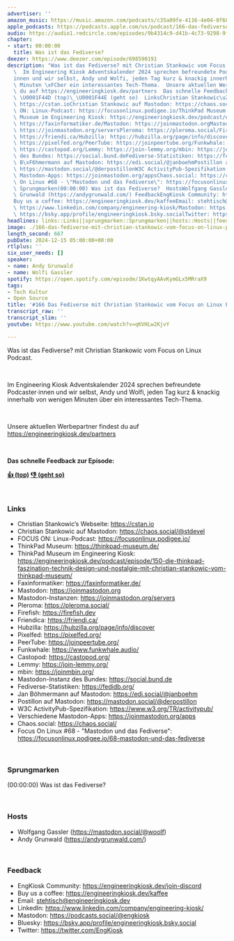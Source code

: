 ```yaml
---
advertiser: ''
amazon_music: https://music.amazon.com/podcasts/c35a09fe-4116-4e04-8f68-77d61b112e46/episodes/c0c613c9-b0d9-408b-9a65-27bcdcb61435/engineering-kiosk-166-das-fediverse-mit-christian-stankowic-vom-focus-on-linux-podcast
apple_podcasts: https://podcasts.apple.com/us/podcast/166-das-fediverse-mit-christian-stankowic-vom-focus/id1603082924?i=1000680402748&uo=4
audio: https://audio1.redcircle.com/episodes/9b4314c9-d41b-4c73-9298-9fde72003393/stream.mp3
chapter:
- start: 00:00:00
  title: Was ist das Fediverse?
deezer: https://www.deezer.com/episode/698590191
description: "Was ist das Fediverse? mit Christian Stankowic vom Focus on Linux Podcast.\
  \  Im Engineering Kiosk Adventskalender 2024 sprechen befreundete Podcaster\u22C5\
  innen und wir selbst, Andy und Wolfi, jeden Tag kurz & knackig innerhalb von wenigen\
  \ Minuten \xFCber ein interessantes Tech-Thema.  Unsere aktuellen Werbepartner findest\
  \ du auf https://engineeringkiosk.dev/partners  Das schnelle Feedback zur Episode:\
  \ \U0001F44D (top)\_\U0001F44E (geht so)  LinksChristian Stankowic\u2019s Webseite:\
  \ https://cstan.ioChristian Stankowic auf Mastodon: https://chaos.social/@stdevelFOCUS\
  \ ON: Linux-Podcast: https://focusonlinux.podigee.io/ThinkPad Museum: https://thinkpad-museum.de/ThinkPad\
  \ Museum im Engineering Kiosk: https://engineeringkiosk.dev/podcast/episode/150-die-thinkpad-faszination-technik-design-und-nostalgie-mit-christian-stankowic-vom-thinkpad-museum/Faxinformatiker:\
  \ https://faxinformatiker.de/Mastodon: https://joinmastodon.orgMastodon-Instanzen:\
  \ https://joinmastodon.org/serversPleroma: https://pleroma.social/Firefish: https://firefish.devFriendica:\
  \ https://friendi.ca/Hubzilla: https://hubzilla.org/page/info/discoverPixelfed:\
  \ https://pixelfed.org/PeerTube: https://joinpeertube.org/Funkwhale: https://www.funkwhale.audio/Castopod:\
  \ https://castopod.org/Lemmy: https://join-lemmy.org/mbin: https://joinmbin.org/Mastodon-Instanz\
  \ des Bundes: https://social.bund.deFediverse-Statistiken: https://fedidb.org/Jan\
  \ B\xF6hmermann auf Mastodon: https://edi.social/@janboehmPostillon auf Mastodon:\
  \ https://mastodon.social/@derpostillonW3C ActivityPub-Spezifikation: https://www.w3.org/TR/activitypub/Verschiedene\
  \ Mastodon-Apps: https://joinmastodon.org/appsChaos.social: https://chaos.social/Focus\
  \ On Linux #68 - \"Mastodon und das Fediverse\": https://focusonlinux.podigee.io/68-mastodon-und-das-fediverse\
  \ Sprungmarken(00:00:00) Was ist das Fediverse?  HostsWolfgang Gassler (https://mastodon.social/@woolf)Andy\
  \ Grunwald (https://andygrunwald.com/) FeedbackEngKiosk Community: https://engineeringkiosk.dev/join-discord\_\
  Buy us a coffee: https://engineeringkiosk.dev/kaffeeEmail: stehtisch@engineeringkiosk.devLinkedIn:\
  \ https://www.linkedin.com/company/engineering-kiosk/Mastodon: https://podcasts.social/@engkioskBluesky:\
  \ https://bsky.app/profile/engineeringkiosk.bsky.socialTwitter: https://twitter.com/EngKiosk"
headlines: links::Links||sprungmarken::Sprungmarken||hosts::Hosts||feedback::Feedback
image: ./166-das-fediverse-mit-christian-stankowic-vom-focus-on-linux-podcast.jpg
length_second: 667
pubDate: 2024-12-15 05:00:00+00:00
rtlplus: ''
six_user_needs: []
speaker:
- name: Andy Grunwald
- name: Wolfi Gassler
spotify: https://open.spotify.com/episode/1KwtqyAAvKymGLx5MRraX9
tags:
- Tech Kultur
- Open Source
title: '#166 Das Fediverse mit Christian Stankowic vom Focus on Linux Podcast'
transcript_raw: ''
transcript_slim: ''
youtube: https://www.youtube.com/watch?v=qKVHLw2KjvY

---
```

<p>Was ist das Fediverse? mit Christian Stankowic vom Focus on Linux Podcast.</p><p><br></p><p>Im Engineering Kiosk Adventskalender 2024 sprechen befreundete Podcaster⋅innen und wir selbst, Andy und Wolfi, jeden Tag kurz &amp; knackig innerhalb von wenigen Minuten über ein interessantes Tech-Thema.</p><p><br></p><p>Unsere aktuellen Werbepartner findest du auf <a href="https://engineeringkiosk.dev/partners">https://engineeringkiosk.dev/partners</a></p><p><br></p><p><strong>Das schnelle Feedback zur Episode:</strong></p><p><a href="https://api.openpodcast.dev/feedback/166/upvote" rel="nofollow"><strong>👍 (top)</strong></a><strong> </strong><a href="https://api.openpodcast.dev/feedback/166/downvote" rel="nofollow"><strong>👎 (geht so)</strong></a></p><p><br></p><h3 id="links">Links</h3><ul><li>Christian Stankowic’s Webseite: <a href="https://cstan.io" rel="nofollow">https://cstan.io</a></li><li>Christian Stankowic auf Mastodon: <a href="https://chaos.social/@stdevel" rel="nofollow">https://chaos.social/@stdevel</a></li><li>FOCUS ON: Linux-Podcast: <a href="https://focusonlinux.podigee.io/" rel="nofollow">https://focusonlinux.podigee.io/</a></li><li>ThinkPad Museum: <a href="https://thinkpad-museum.de/" rel="nofollow">https://thinkpad-museum.de/</a></li><li>ThinkPad Museum im Engineering Kiosk: <a href="https://engineeringkiosk.dev/podcast/episode/150-die-thinkpad-faszination-technik-design-und-nostalgie-mit-christian-stankowic-vom-thinkpad-museum/">https://engineeringkiosk.dev/podcast/episode/150-die-thinkpad-faszination-technik-design-und-nostalgie-mit-christian-stankowic-vom-thinkpad-museum/</a></li><li>Faxinformatiker: <a href="https://faxinformatiker.de/" rel="nofollow">https://faxinformatiker.de/</a></li><li>Mastodon: <a href="https://joinmastodon.org" rel="nofollow">https://joinmastodon.org</a></li><li>Mastodon-Instanzen: <a href="https://joinmastodon.org/servers" rel="nofollow">https://joinmastodon.org/servers</a></li><li>Pleroma: <a href="https://pleroma.social/" rel="nofollow">https://pleroma.social/</a></li><li>Firefish: <a href="https://firefish.dev" rel="nofollow">https://firefish.dev</a></li><li>Friendica: <a href="https://friendi.ca/" rel="nofollow">https://friendi.ca/</a></li><li>Hubzilla: <a href="https://hubzilla.org/page/info/discover" rel="nofollow">https://hubzilla.org/page/info/discover</a></li><li>Pixelfed: <a href="https://pixelfed.org/" rel="nofollow">https://pixelfed.org/</a></li><li>PeerTube: <a href="https://joinpeertube.org/" rel="nofollow">https://joinpeertube.org/</a></li><li>Funkwhale: <a href="https://www.funkwhale.audio/" rel="nofollow">https://www.funkwhale.audio/</a></li><li>Castopod: <a href="https://castopod.org/" rel="nofollow">https://castopod.org/</a></li><li>Lemmy: <a href="https://join-lemmy.org/" rel="nofollow">https://join-lemmy.org/</a></li><li>mbin: <a href="https://joinmbin.org/" rel="nofollow">https://joinmbin.org/</a></li><li>Mastodon-Instanz des Bundes: <a href="https://social.bund.de" rel="nofollow">https://social.bund.de</a></li><li>Fediverse-Statistiken: <a href="https://fedidb.org/" rel="nofollow">https://fedidb.org/</a></li><li>Jan Böhmermann auf Mastodon: <a href="https://edi.social/@janboehm" rel="nofollow">https://edi.social/@janboehm</a></li><li>Postillon auf Mastodon: <a href="https://mastodon.social/@derpostillon" rel="nofollow">https://mastodon.social/@derpostillon</a></li><li>W3C ActivityPub-Spezifikation: <a href="https://www.w3.org/TR/activitypub/" rel="nofollow">https://www.w3.org/TR/activitypub/</a></li><li>Verschiedene Mastodon-Apps: <a href="https://joinmastodon.org/apps" rel="nofollow">https://joinmastodon.org/apps</a></li><li>Chaos.social: <a href="https://chaos.social/" rel="nofollow">https://chaos.social/</a></li><li>Focus On Linux #68 - &#34;Mastodon und das Fediverse&#34;: <a href="https://focusonlinux.podigee.io/68-mastodon-und-das-fediverse" rel="nofollow">https://focusonlinux.podigee.io/68-mastodon-und-das-fediverse</a></li></ul><p><br></p><h3 id="sprungmarken">Sprungmarken</h3><p>(00:00:00) Was ist das Fediverse?</p><p><br></p><h3 id="hosts">Hosts</h3><ul><li>Wolfgang Gassler (<a href="https://mastodon.social/@woolf" rel="nofollow">https://mastodon.social/@woolf</a>)</li><li>Andy Grunwald (<a href="https://andygrunwald.com/" rel="nofollow">https://andygrunwald.com/</a>)</li></ul><p><br></p><h3 id="feedback">Feedback</h3><ul><li>EngKiosk Community: <a href="https://engineeringkiosk.dev/join-discord">https://engineeringkiosk.dev/join-discord</a> </li><li>Buy us a coffee: <a href="https://engineeringkiosk.dev/kaffee">https://engineeringkiosk.dev/kaffee</a></li><li>Email: <a href="mailto:stehtisch@engineeringkiosk.dev" rel="nofollow">stehtisch@engineeringkiosk.dev</a></li><li>LinkedIn: <a href="https://www.linkedin.com/company/engineering-kiosk/" rel="nofollow">https://www.linkedin.com/company/engineering-kiosk/</a></li><li>Mastodon: <a href="https://podcasts.social/@engkiosk" rel="nofollow">https://podcasts.social/@engkiosk</a></li><li>Bluesky: <a href="https://bsky.app/profile/engineeringkiosk.bsky.social" rel="nofollow">https://bsky.app/profile/engineeringkiosk.bsky.social</a></li><li>Twitter: <a href="https://twitter.com/EngKiosk" rel="nofollow">https://twitter.com/EngKiosk</a></li></ul>